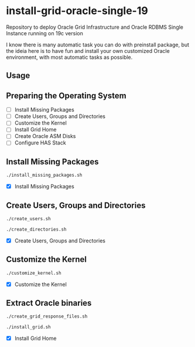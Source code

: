 # install-grid-oracle-single-19
Repository to deploy Oracle Grid Infrastructure and Oracle RDBMS Single Instance running on 19c version

I know there is many automatic task you can do with preinstall package, but the ideia here is to have fun and install your own customized Oracle environment, with most automatic tasks as possible.

## Usage

## Preparing the Operating System

- [ ] Install Missing Packages
- [ ] Create Users, Groups and Directories
- [ ] Customize the Kernel
- [ ] Install Grid Home
- [ ] Create Oracle ASM Disks
- [ ] Configure HAS Stack

## Install Missing Packages
```sh
./install_missing_packages.sh
```

- [x] Install Missing Packages

## Create Users, Groups and Directories

```sh
./create_users.sh
```
```sh
./create_directories.sh
```

- [x] Create Users, Groups and Directories

## Customize the Kernel

```sh
./customize_kernel.sh
```

- [x] Customize the Kernel 

## Extract Oracle binaries

```sh
./create_grid_response_files.sh
```

```sh
./install_grid.sh
```

- [x] Install Grid Home